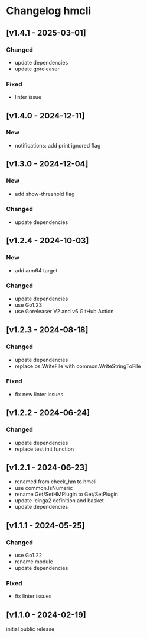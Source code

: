 # Changelog hmcli

## [v1.4.1 - 2025-03-01]
### Changed
- update dependencies
- update goreleaser
### Fixed
- linter issue

## [v1.4.0 - 2024-12-11]
### New
- notifications: add print ignored flag

## [v1.3.0 - 2024-12-04]
### New
- add show-threshold flag
### Changed
- update dependencies

## [v1.2.4 - 2024-10-03]
### New
- add arm64 target
### Changed
- update dependencies
- use Go1.23
- use Goreleaser V2 and v6 GitHub Action

## [v1.2.3 - 2024-08-18]
### Changed
- update dependencies
- replace os.WriteFile with common.WriteStringToFile
### Fixed
- fix new linter issues

## [v1.2.2 - 2024-06-24]
### Changed
- update dependencies
- replace test init function

## [v1.2.1 - 2024-06-23]
- renamed from check_hm to hmcli
- use common.IsNumeric
- rename Get/SetHMPlugin to Get/SetPlugin
- update Icinga2 definition and basket
- update dependencies

## [v1.1.1 - 2024-05-25]
### Changed
- use Go1.22
- rename module
- update dependencies
### Fixed
- fix linter issues

## [v1.1.0 - 2024-02-19]
initial public release
